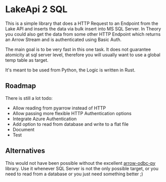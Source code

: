 # LakeApi 2 SQL

This is a simple library that does a HTTP Request to an Endpoint from the Lake API and inserts the data via bulk insert into MS SQL Server. In Theory you could also get the data from some other HTTP Endpoint which returns an Arrow Stream and is authenticated using Basic Auth. 

The main goal is to be very fast in this one task. It does not guarantee atomicity at sql server level, therefore you will usually want to use a global temp table as target.

It's meant to be used from Python, the Logic is written in Rust.

## Roadmap

There is still a lot todo:

- Allow reading from pyarrow instead of HTTP
- Allow passing more flexible HTTP Authentication options
- Integrate Azure Authentication
- Add option to read from database and write to a flat file
- Document
- Test

## Alternatives

This would not have been possible without the excellent [arrow-odbc-py](https://github.com/pacman82/arrow-odbc-py) library. Use it whenever SQL Server is not the only possible target, or you need to read from a database or you just need something better ;)
